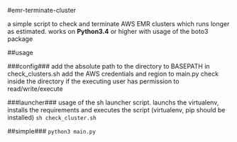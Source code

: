 #emr-terminate-cluster

a simple script to check and terminate AWS EMR clusters which runs longer as estimated.
works on **Python3.4** or higher with usage of the boto3 package

##usage

###config###
add the absolute path to the directory to BASEPATH in check_clusters.sh
add the AWS credentials and region to main.py
check inside the directory if the executing user has permission to read/write/execute

###launcher###
usage of the sh launcher script. launchs the virtualenv, installs the requirements and executes the script
(virtualenv, pip should be installed)
`
sh check_cluster.sh
`

##simple###
`
python3 main.py
`

